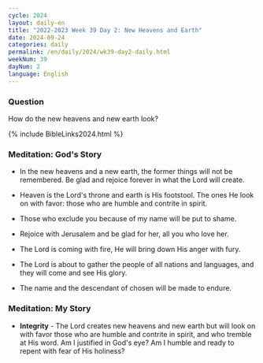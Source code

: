 ```yaml
---
cycle: 2024
layout: daily-en
title: "2022-2023 Week 39 Day 2: New Heavens and Earth"
date: 2024-09-24
categories: daily
permalink: /en/daily/2024/wk39-day2-daily.html
weekNum: 39
dayNum: 2
language: English
---
```


### Question     
How do the new heavens and new earth look?

{% include BibleLinks2024.html %} 

### Meditation: God's Story   
+ In the new heavens and a new earth, the former things will not be remembered. Be glad and rejoice forever in what the Lord will create. 

+ Heaven is the Lord's throne and earth is His footstool. The ones He look on with favor: those who are humble and contrite in spirit. 

+ Those who exclude you because of my name will be put to shame. 

+ Rejoice with Jerusalem and be glad for her, all you who love her. 

+ The Lord is coming with fire, He will bring down His anger with fury. 

+ The Lord is about to gather the people of all nations and languages, and they will come and see His glory. 

+ The name and the descendant of chosen will be made to endure. 

### Meditation: My Story   
+ **Integrity** - The Lord creates new heavens and new earth but will look on with favor those who are humble and contrite in spirit, and who tremble at His word. Am I justified in God's eye? Am I humble and ready to repent with fear of His holiness?
